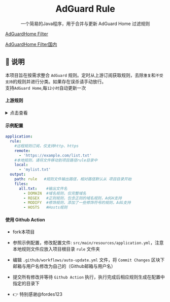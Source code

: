 <div align="center">
<h1>AdGuard Rule</h1>
  <p>
    一个简易的Java程序，用于合并与更新 AdGuard Home 过滤规则
</p>
</div>

<p><a href="https://raw.githubusercontent.com/QING23qin/AdGuardHome-Rule/main/rule/adgh.txt">AdGuardHome Filter</a></p>
<p><a href="https://ghproxy.net/https://raw.githubusercontent.com/QING23qin/AdGuardHome-Rule/main/rule/adgh.txt">AdGuardHome Filter国内</a></p>


<h2 id="a">📔 说明</h2>

本项目旨在按需求整合 `AdGuard` 规则。定时从上游订阅获取规则，去除`重复`和`不受支持`的规则并进行分类。如果存在误杀请手动放行。  
支持`AdGuard Home`,每`12小时`自动更新一次   

#### 上游规则

<details>
<summary>点击查看</summary>
<ul>
    <li><a href="https://raw.githubusercontent.com/jdlingyu/ad-wars/master/hosts">大圣净化</a></li>
    <li><a href="https://code.gitlink.org.cn/hacamer/AdRules/raw/branch/main/adguard-full.txt">AdRules AdGuard Full List</a></li>
    <li><a href="https://raw.githubusercontent.com/AdguardTeam/FiltersRegistry/master/filters/filter_2_Base/filter.txt">adguard base</a></li>
    <li><a href="https://raw.githubusercontent.com/Lynricsy/HyperADRules/master/dns.txt">HyperADRules</a></li>
    <li><a href="https://raw.githubusercontent.com/217heidai/adblockfilters/main/rules/adblockdns.txt">adblockfilter</a></li>
    <li><a href="https://raw.githubusercontent.com/guandasheng/adguardhome/main/rule/all.txt">关圣</a></li>
    <li><a href="https://raw.githubusercontent.com/jerryn70/GoodbyeAds/master/Formats/GoodbyeAds-AdBlock-Filter.txt">Goodbyeads70</a></li>
    <li><a href="https://raw.githubusercontent.com/8680/GOODBYEADS/master/dns.txt">Goodbyeads8680</a></li>    
    <li><a href="https://adguardteam.github.io/AdGuardSDNSFilter/Filters/filter.txt">AdGuard DNS filter</a></li>
    <li><a href="https://raw.githubusercontent.com/xinggsf/Adblock-Plus-Rule/master/rule.txt">乘风 广告过滤规则</a></li>
    <li><a href="https://raw.githubusercontent.com/xinggsf/Adblock-Plus-Rule/master/mv.txt">乘风 视频过滤规则</a></li>
    <li><a href="https://raw.githubusercontent.com/o0HalfLife0o/list/master/ad.txt">HalfLife_合并自乘风视频广告过滤规则、EasylistChina、EasylistLite、CJX'sAnnoyance</a></li>
    <li><a href="https://adaway.org/hosts.txt">AdAway 官方的去广告 Host 规则</a></li>
    <li><a href="https://easylist-downloads.adblockplus.org/antiadblockfilters.txt">去除禁止广告拦截提示规则</a></li>
    <li><a href="https://raw.githubusercontent.com/Cats-Team/AdRules/main/dns.txt">杏稍AdRules DNS List</a></li>
    <li><a href="https://cdn.jsdelivr.net/gh/blackmatrix7/ios_rule_script@master/rule/AdGuard/Advertising/Advertising.txt">AdGuard_blackmatrix7合并</a></li>
    <li><a href="https://raw.githubusercontent.com/zsakvo/AdGuard-Custom-Rule/master/rule/zhihu.txt">知乎 普通版</a></li>
    <li><a href="https://raw.githubusercontents.com/timlu85/AdGuard-Home_Youtube-Adfilter/master/Youtube-Adfilter-Web.txt">Youtube-Adfilter-Web</a></li>
    <li><a href="https://raw.githubusercontents.com/91ajames/ublock-filters-ulist-youtube/main/blocklist.txt">ublock-filters-ulist-youtube</a></li>
    <li><a href="https://raw.githubusercontent.com/TG-Twilight/AWAvenue-Ads-Rule/main/AWAvenue-Ads-Rule.txt">秋风广告规则,针对Android广告</a></li>
    # uBlock内置规则
    <li><a href="https://cdn.jsdelivr.net/gh/uBlockOrigin/uAssetsCDN@main/filters/filters.txt">uBlock filters</a></li>
    <li><a href="https://ublockorigin.pages.dev/filters/badware.txt">uBlock filters – Badware risks</a></li>
    <li><a href="https://gitcdn.link/cdn/uBlockOrigin/uAssetsCDN/main/filters/privacy.txt">uBlock filters – Privacy</a></li>
    <li><a href="https://ublockorigin.github.io/uAssets/filters/quick-fixes.txt">uBlock filters – Quick fixes</a></li>
    <li><a href="https://cdn.statically.io/gh/uBlockOrigin/uAssetsCDN/main/filters/resource-abuse.txt">uBlock filters – Resource abuse</a></li>
    <li><a href="https://gitcdn.link/cdn/uBlockOrigin/uAssetsCDN/main/filters/unbreak.txt">uBlock filters – Unbreak</a></li>
    <li><a href="https://filters.adtidy.org/extension/ublock/filters/11.txt">AdGuard Mobile Ads移动设备</a></li>
    # 本地列表
    <li><a href="https://raw.githubusercontent.com/urkbio/AdGuard-Rule/main/rule/mylist.txt">mylist</a></li>
    <li><a href="https://raw.githubusercontent.com/urkbio/AdGuard-Rule/main/rule/yyy.txt">yyy</a></li>
</ul>
</details>


#### 示例配置

```yaml
application:
  rule:       
    #远程规则订阅，仅支持http、https
    remote:
      - 'https://example.com/list.txt'
    #本地规则，请将文件移动到项目路径rule目录中
    local: 
      - 'mylist.txt'
  output:
    path: rule   #规则文件输出路径，相对路径默认从 项目目录开始
    files:
      all.txt:    #输出文件名
        - DOMAIN  #域名规则，仅完整域名
        - REGEX   #正则规则，包含正则的域名规则，AdGH支持
        - MODIFY  #修饰规则，添加了一些修饰符号的规则，AdG支持
        - HOSTS   #Hosts规则
```

#### 使用 Github Action

- fork本项目
- 参照示例配置，修改配置文件: `src/main/resources/application.yml`，注意本地规则文件应放入项目根目录 `rule` 文件夹
- 编辑 `.github/workflows/auto-update.yml` 文件，将 `Commit Changes` 区块下邮箱与用户名修改为自己的（Github邮箱与用户名）
- 提交所有修改并等待 `Github Action` 执行，执行完成后相应规则生成在配置中指定的目录下


- 👉 特别感谢@fordes123



